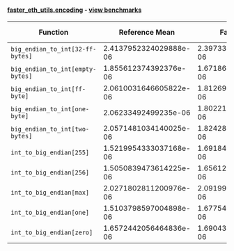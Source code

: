 #### [faster_eth_utils.encoding](https://github.com/BobTheBuidler/faster-eth-utils/blob/master/faster_eth_utils/encoding.py) - [view benchmarks](https://github.com/BobTheBuidler/faster-eth-utils/blob/master/benchmarks/test_encoding_benchmarks.py)

| Function | Reference Mean | Faster Mean | % Change | Speedup (%) | x Faster | Faster |
|----------|---------------|-------------|----------|-------------|----------|--------|
| `big_endian_to_int[32-ff-bytes]` | 2.4137952324029888e-06 | 2.3973373746962316e-06 | 0.68% | 0.69% | 1.01x | ✅ |
| `big_endian_to_int[empty-bytes]` | 1.855612374392376e-06 | 1.6718620285622106e-06 | 9.90% | 10.99% | 1.11x | ✅ |
| `big_endian_to_int[ff-byte]` | 2.0610031646605822e-06 | 1.8126936655725195e-06 | 12.05% | 13.70% | 1.14x | ✅ |
| `big_endian_to_int[one-byte]` | 2.06233492499235e-06 | 1.8022143955460723e-06 | 12.61% | 14.43% | 1.14x | ✅ |
| `big_endian_to_int[two-bytes]` | 2.0571481034140025e-06 | 1.8242843141106457e-06 | 11.32% | 12.76% | 1.13x | ✅ |
| `int_to_big_endian[255]` | 1.5219954333037168e-06 | 1.6918400733299276e-06 | -11.16% | -10.04% | 0.90x | ❌ |
| `int_to_big_endian[256]` | 1.5050839473614225e-06 | 1.656123305644981e-06 | -10.04% | -9.12% | 0.91x | ❌ |
| `int_to_big_endian[max]` | 2.0271802811200976e-06 | 2.0919923551504965e-06 | -3.20% | -3.10% | 0.97x | ❌ |
| `int_to_big_endian[one]` | 1.5103798597004898e-06 | 1.6775451327523678e-06 | -11.07% | -9.96% | 0.90x | ❌ |
| `int_to_big_endian[zero]` | 1.6572442056464836e-06 | 1.6904377600514273e-06 | -2.00% | -1.96% | 0.98x | ❌ |
